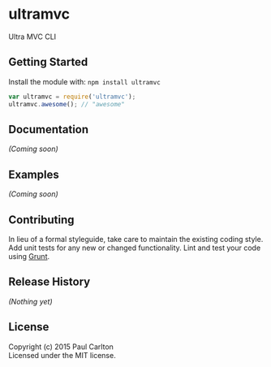 # ultramvc

Ultra MVC CLI

## Getting Started
Install the module with: `npm install ultramvc`

```javascript
var ultramvc = require('ultramvc');
ultramvc.awesome(); // "awesome"
```

## Documentation
_(Coming soon)_

## Examples
_(Coming soon)_

## Contributing
In lieu of a formal styleguide, take care to maintain the existing coding style. Add unit tests for any new or changed functionality. Lint and test your code using [Grunt](http://gruntjs.com/).

## Release History
_(Nothing yet)_

## License
Copyright (c) 2015 Paul Carlton  
Licensed under the MIT license.
